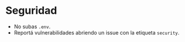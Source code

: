 ﻿# Seguridad
- No subas `.env`.
- Reportá vulnerabilidades abriendo un issue con la etiqueta `security`.
